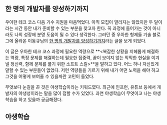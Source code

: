 ## 한 명의 개발자를 양성하기까지

우아한 테크 코스 다음 기수 지원을 마음먹었다. 아직 모집이 열리지는 않았지만 두 달이라는 시간 동안 내가 준비할 수 있는 부분을 찾고자 한다. 꼭 과정에 들어가는 것이 아니라도 나의 성장에 분명 도움이 될 수 있다 생각한다. 그러던 중 우아한 형제들 기술 블로그에 올라온 이동규님의 [한 명의 개발자를 양성하기까지](https://techblog.woowahan.com/5977/)라는 글을 보게 되었다.

이 글은 우아한 테크 코스 과정에 필요한 역량으로 **<복잡한 상황을 지혜롭게 해결하는 역량, 특정 문제를 해결하는데 필요한 집중력, 끝이 보이지 않는 막막한 현실을 이겨낼 정신력, 함께 문제를 풀기 위한 소프트 스킬>**을 말하고 있다. 어느 하나 자신있게 말할 수 있는 부분들이 없었다. 저런 역량들을 기르기 위해 내가 어떤 노력을 해야 하고 그것을 어떻게 보여줄 수 있을까란 고민이 들었다.

무엇보다 눈길을 끈 것은 야생학습이라는 키워드였다. 최근에 인프런, 유튜브 등에서 개발자의 야생성이라는 말을 많이 접할 수가 있었다. 과연 야생학습이 무엇이고 나는 야생학습을 하고 있을까 궁금해졌다.

## 야생학습


<!--stackedit_data:
eyJoaXN0b3J5IjpbLTk0ODgxNzg4NSwyMDc3MjI1MjA5LDE4OT
YwOTM2ODksLTIwNDU1MDE1MzcsLTE2MTg4NzA4Niw4MzQ5ODky
MjAsLTIwODg3NDY2MTJdfQ==
-->